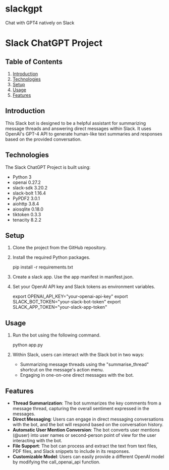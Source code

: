 # slackgpt
Chat with GPT4 natively on Slack
# Slack ChatGPT Project
## Table of Contents
1. [Introduction](#introduction)
2. [Technologies](#technologies)
3. [Setup](#setup)
4. [Usage](#usage)
5. [Features](#features)
## Introduction
This Slack bot is designed to be a helpful assistant for summarizing message threads and answering direct messages within Slack. It uses OpenAI's GPT-4 API to generate human-like text summaries and responses based on the provided conversation.
## Technologies
The Slack ChatGPT Project is built using:
* Python 3
* openai 0.27.2
* slack-sdk 3.20.2
* slack-bolt 1.16.4
* PyPDF2 3.0.1
* aiohttp 3.8.4
* aiosqlite 0.18.0
* tiktoken 0.3.3
* tenacity 8.2.2

## Setup
1. Clone the project from the GitHub repository.
2. Install the required Python packages.
   
   pip install -r requirements.txt
   
3. Create a slack app. Use the app manifest in manifest.json.
4. Set your OpenAI API key and Slack tokens as environment variables.
   
   export OPENAI_API_KEY="your-openai-api-key"
   export SLACK_BOT_TOKEN="your-slack-bot-token"
   export SLACK_APP_TOKEN="your-slack-app-token"
   
## Usage
1. Run the bot using the following command.
   
   python app.py
   
2. Within Slack, users can interact with the Slack bot in two ways:
   * Summarizing message threads using the "summarise_thread" shortcut on the message's action menu.
   * Engaging in one-on-one direct messages with the bot.
## Features
* **Thread Summarization**: The bot summarizes the key comments from a message thread, capturing the overall sentiment expressed in the messages.
* **Direct Messaging**: Users can engage in direct messaging conversations with the bot, and the bot will respond based on the conversation history.
* **Automatic User Mention Conversion**: The bot converts user mentions (@user) into user names or second-person point of view for the user interacting with the bot.
* **File Support**: The bot can process and extract the text from text files, PDF files, and Slack snippets to include in its responses.
* **Customizable Model**: Users can easily provide a different OpenAI model by modifying the call_openai_api function.
